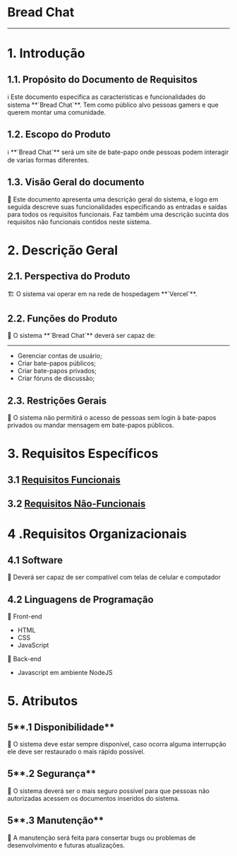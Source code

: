 <div style="height: 150px; width: 100%; background-image: url('./image/Background\ bread.jpg'); background-size: cover;"></div>
<div style="position: absolute; background-image: url('./image/logo\ bread\ chat.png'); width: 100px; height: 100px; left: 10vw; margin-top: -50px; background-size: cover;"></div>
<br>
<br>

# Bread Chat

---

# 1.  Introdução

## 1.1. Propósito do Documento de Requisitos

<aside>
ℹ️ Este documento especifica as características e funcionalidades do sistema **`Bread Chat`**. Tem como público alvo pessoas gamers e que querem montar uma comunidade.

</aside>

## 1.2. Escopo do Produto

<aside>
ℹ️ **`Bread Chat`** será um site de bate-papo onde pessoas podem interagir de varias formas diferentes.

</aside>

## **1.3. Visão Geral do documento**

<aside>
👀 Este documento apresenta uma descrição geral do sistema, e logo em seguida descreve suas funcionalidades especificando as entradas e saídas para todos os requisitos funcionais. Faz também uma descrição sucinta dos requisitos não funcionais contidos neste sistema.

</aside>

# 2.  Descrição Geral

## 2.1. Perspectiva do Produto

<aside>
🏗️ O sistema vai operar em na rede de hospedagem **`Vercel`**.

</aside>

## **2.2. Funções do Produto**

<aside>
🧰 O sistema **`Bread Chat`** deverá ser capaz de:

---

- Gerenciar contas de usuário;
- Criar bate-papos públicos;
- Criar bate-papos privados;
- Criar fóruns de discussão;
</aside>

## 2.3. Restrições Gerais

<aside>
🚧 O sistema não permitirá o acesso de pessoas sem login à bate-papos privados ou mandar mensagem em bate-papos públicos.

</aside>

# 3.  Requisitos Específicos

## **3.1 [Requisitos Funcionais](Bread%20Chat%2099bf4/Requisitos%2009cf5.md)**

## 3.2 [Requisitos Não-Funcionais](Bread%20Chat%2099bf4/Requisitos%2082faa.md)

# 4 .Requisitos Organizacionais

## 4.1 Software

<aside>
🎇 Deverá ser capaz de ser compatível com telas de celular e computador

</aside>

## 4.2 Linguagens de Programação

<aside>
🧮 Front-end

- HTML
- CSS
- JavaScript
</aside>

<aside>
🧮 Back-end

- Javascript em ambiente NodeJS
</aside>

# 5. Atributos

## 5**.1 Disponibilidade**

<aside>
🚧 O sistema deve estar sempre disponível, caso ocorra alguma interrupção ele deve ser restaurado o mais rápido possível.

</aside>

## 5**.2 Segurança**

<aside>
🧮 O sistema deverá ser o mais seguro possível para que pessoas não autorizadas acessem os documentos inseridos do sistema.

</aside>

## 5**.3 Manutenção**

<aside>
🧮 A manutenção será feita para consertar bugs ou problemas de desenvolvimento e futuras atualizações.

</aside>